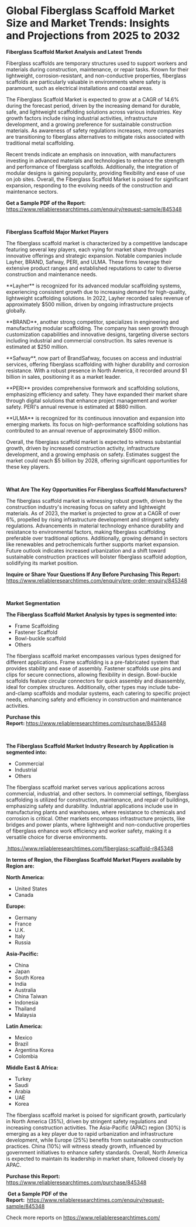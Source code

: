 <p><h1>Global Fiberglass Scaffold Market Size and Market Trends: Insights and Projections from 2025 to 2032</h1></p><p><strong>Fiberglass Scaffold Market Analysis and Latest Trends</strong></p>
<p><p>Fiberglass scaffolds are temporary structures used to support workers and materials during construction, maintenance, or repair tasks. Known for their lightweight, corrosion-resistant, and non-conductive properties, fiberglass scaffolds are particularly valuable in environments where safety is paramount, such as electrical installations and coastal areas.</p><p>The Fiberglass Scaffold Market is expected to grow at a CAGR of 14.6% during the forecast period, driven by the increasing demand for durable, safe, and lightweight scaffolding solutions across various industries. Key growth factors include rising industrial activities, infrastructure development, and a growing preference for sustainable construction materials. As awareness of safety regulations increases, more companies are transitioning to fiberglass alternatives to mitigate risks associated with traditional metal scaffolding.</p><p>Recent trends indicate an emphasis on innovation, with manufacturers investing in advanced materials and technologies to enhance the strength and performance of fiberglass scaffolds. Additionally, the integration of modular designs is gaining popularity, providing flexibility and ease of use on job sites. Overall, the Fiberglass Scaffold Market is poised for significant expansion, responding to the evolving needs of the construction and maintenance sectors.</p></p>
<p><strong>Get a Sample PDF of the Report:&nbsp;</strong> <a href="https://www.reliableresearchtimes.com/enquiry/request-sample/845348?utm_campaign=3059&utm_medium=2&utm_source=Github&utm_content=ia&utm_term=09042025&utm_id=fiberglass-scaffold">https://www.reliableresearchtimes.com/enquiry/request-sample/845348</a></p>
<p>&nbsp;</p>
<p><strong>Fiberglass Scaffold Major Market Players</strong></p>
<p><p>The fiberglass scaffold market is characterized by a competitive landscape featuring several key players, each vying for market share through innovative offerings and strategic expansion. Notable companies include Layher, BRAND, Safway, PERI, and ULMA. These firms leverage their extensive product ranges and established reputations to cater to diverse construction and maintenance needs.</p><p>**Layher** is recognized for its advanced modular scaffolding systems, experiencing consistent growth due to increasing demand for high-quality, lightweight scaffolding solutions. In 2022, Layher recorded sales revenue of approximately $500 million, driven by ongoing infrastructure projects globally.</p><p>**BRAND**, another strong competitor, specializes in engineering and manufacturing modular scaffolding. The company has seen growth through customization capabilities and innovative designs, targeting diverse sectors including industrial and commercial construction. Its sales revenue is estimated at $250 million.</p><p>**Safway**, now part of BrandSafway, focuses on access and industrial services, offering fiberglass scaffolding with higher durability and corrosion resistance. With a robust presence in North America, it recorded around $1 billion in sales, positioning it as a market leader.</p><p>**PERI** provides comprehensive formwork and scaffolding solutions, emphasizing efficiency and safety. They have expanded their market share through digital solutions that enhance project management and worker safety. PERI's annual revenue is estimated at $880 million.</p><p>**ULMA** is recognized for its continuous innovation and expansion into emerging markets. Its focus on high-performance scaffolding solutions has contributed to an annual revenue of approximately $500 million.</p><p>Overall, the fiberglass scaffold market is expected to witness substantial growth, driven by increased construction activity, infrastructure development, and a growing emphasis on safety. Estimates suggest the market could reach $5 billion by 2028, offering significant opportunities for these key players.</p></p>
<p>&nbsp;</p>
<p><strong>What Are The Key Opportunities For Fiberglass Scaffold Manufacturers?</strong></p>
<p><p>The fiberglass scaffold market is witnessing robust growth, driven by the construction industry's increasing focus on safety and lightweight materials. As of 2023, the market is projected to grow at a CAGR of over 6%, propelled by rising infrastructure development and stringent safety regulations. Advancements in material technology enhance durability and resistance to environmental factors, making fiberglass scaffolding preferable over traditional options. Additionally, growing demand in sectors like renewables and petrochemicals further supports market expansion. Future outlook indicates increased urbanization and a shift toward sustainable construction practices will bolster fiberglass scaffold adoption, solidifying its market position.</p></p>
<p><strong>Inquire or Share Your Questions If Any Before Purchasing This Report:</strong> <a href="https://www.reliableresearchtimes.com/enquiry/pre-order-enquiry/845348?utm_campaign=3059&utm_medium=2&utm_source=Github&utm_content=ia&utm_term=09042025&utm_id=fiberglass-scaffold">https://www.reliableresearchtimes.com/enquiry/pre-order-enquiry/845348</a></p>
<p>&nbsp;</p>
<p><strong>Market Segmentation</strong></p>
<p><strong>The Fiberglass Scaffold Market Analysis by types is segmented into:</strong></p>
<p><ul><li>Frame Scaffolding</li><li>Fastener Scaffold</li><li>Bowl-buckle scaffold</li><li>Others</li></ul></p>
<p><p>The fiberglass scaffold market encompasses various types designed for different applications. Frame scaffolding is a pre-fabricated system that provides stability and ease of assembly. Fastener scaffolds use pins and clips for secure connections, allowing flexibility in design. Bowl-buckle scaffolds feature circular connectors for quick assembly and disassembly, ideal for complex structures. Additionally, other types may include tube-and-clamp scaffolds and modular systems, each catering to specific project needs, enhancing safety and efficiency in construction and maintenance activities.</p></p>
<p><strong>Purchase this Report:&nbsp;</strong><a href="https://www.reliableresearchtimes.com/purchase/845348?utm_campaign=3059&utm_medium=2&utm_source=Github&utm_content=ia&utm_term=09042025&utm_id=fiberglass-scaffold">https://www.reliableresearchtimes.com/purchase/845348</a></p>
<p>&nbsp;</p>
<p><strong>The Fiberglass Scaffold Market Industry Research by Application is segmented into:</strong></p>
<p><ul><li>Commercial</li><li>Industrial</li><li>Others</li></ul></p>
<p><p>The fiberglass scaffold market serves various applications across commercial, industrial, and other sectors. In commercial settings, fiberglass scaffolding is utilized for construction, maintenance, and repair of buildings, emphasizing safety and durability. Industrial applications include use in manufacturing plants and warehouses, where resistance to chemicals and corrosion is critical. Other markets encompass infrastructure projects, like bridges and power plants, where lightweight and non-conductive properties of fiberglass enhance work efficiency and worker safety, making it a versatile choice for diverse environments.</p></p>
<p><a href="https://www.reliableresearchtimes.com/fiberglass-scaffold-r845348?utm_campaign=3059&utm_medium=2&utm_source=Github&utm_content=ia&utm_term=09042025&utm_id=fiberglass-scaffold">&nbsp;https://www.reliableresearchtimes.com/fiberglass-scaffold-r845348</a></p>
<p><strong>In terms of Region, the Fiberglass Scaffold Market Players available by Region are:</strong></p>
<p>
    <p> <strong> North America: </strong>
        <ul>
            <li>United States</li>
            <li>Canada</li>
        </ul>
        </p> 
    <p> <strong> Europe: </strong>
        <ul>
            <li>Germany</li>
            <li>France</li>
            <li>U.K.</li>
            <li>Italy</li>
            <li>Russia</li>
        </ul>
        </p> 
    <p> <strong> Asia-Pacific: </strong>
        <ul>
            <li>China</li>
            <li>Japan</li>
            <li>South Korea</li>
            <li>India</li>
            <li>Australia</li>
            <li>China Taiwan</li>
            <li>Indonesia</li>
            <li>Thailand</li>
            <li>Malaysia</li>
        </ul>
        </p> 
    <p> <strong> Latin America: </strong>
        <ul>
            <li>Mexico</li>
            <li>Brazil</li>
            <li>Argentina Korea</li>
            <li>Colombia</li>
        </ul>
        </p> 
    <p> <strong> Middle East & Africa: </strong>
        <ul>
            <li>Turkey</li>
            <li>Saudi</li>
            <li>Arabia</li>
            <li>UAE</li>
            <li>Korea</li>
        </ul>
    </p>
    </p>
<p><p>The fiberglass scaffold market is poised for significant growth, particularly in North America (35%), driven by stringent safety regulations and increasing construction activities. The Asia-Pacific (APAC) region (30%) is emerging as a key player due to rapid urbanization and infrastructure development, while Europe (25%) benefits from sustainable construction practices. China (10%) will witness steady growth, influenced by government initiatives to enhance safety standards. Overall, North America is expected to maintain its leadership in market share, followed closely by APAC.</p></p>
<p><strong>Purchase this Report: </strong><a href="https://www.reliableresearchtimes.com/purchase/845348?utm_campaign=3059&utm_medium=2&utm_source=Github&utm_content=ia&utm_term=09042025&utm_id=fiberglass-scaffold">https://www.reliableresearchtimes.com/purchase/845348</a></p>
<p>&nbsp;<strong>Get a Sample PDF of the Report:&nbsp;&nbsp;</strong><a href="https://www.reliableresearchtimes.com/enquiry/request-sample/845348?utm_campaign=3059&utm_medium=2&utm_source=Github&utm_content=ia&utm_term=09042025&utm_id=fiberglass-scaffold">https://www.reliableresearchtimes.com/enquiry/request-sample/845348</a></p>
<p><strong></strong></p>
<p>Check more reports on <a href="https://www.reliableresearchtimes.com/?utm_campaign=3059&utm_medium=2&utm_source=Github&utm_content=ia&utm_term=09042025&utm_id=fiberglass-scaffold">https://www.reliableresearchtimes.com/</a></p>